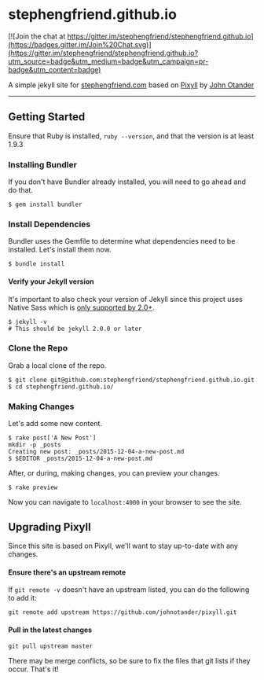 # stephengfriend.github.io

[![Join the chat at https://gitter.im/stephengfriend/stephengfriend.github.io](https://badges.gitter.im/Join%20Chat.svg)](https://gitter.im/stephengfriend/stephengfriend.github.io?utm_source=badge&utm_medium=badge&utm_campaign=pr-badge&utm_content=badge)

A simple jekyll site for [stephengfriend.com](https://stephengfriend.com) based on [Pixyll](http://www.pixyll.com) by [John Otander](http://johnotander.com)

-----

## Getting Started

Ensure that Ruby is installed, `ruby --version`, and that the version is at least 1.9.3

### Installing Bundler

If you don't have Bundler already installed, you will need to go ahead and do that.

```
$ gem install bundler
```

### Install Dependencies

Bundler uses the Gemfile to determine what dependencies need to be installed. Let's install them now.

```
$ bundle install
```

#### Verify your Jekyll version

It's important to also check your version of Jekyll since this project uses Native Sass which
is [only supported by 2.0+](http://jekyllrb.com/news/2014/05/06/jekyll-turns-2-0-0/).

```
$ jekyll -v
# This should be jekyll 2.0.0 or later
```

### Clone the Repo

Grab a local clone of the repo.

```
$ git clone git@github.com:stephengfriend/stephengfriend.github.io.git
$ cd stephengfriend.github.io/
```

### Making Changes

Let's add some new content.

```
$ rake post['A New Post']
mkdir -p _posts
Creating new post: _posts/2015-12-04-a-new-post.md
$ $EDITOR _posts/2015-12-04-a-new-post.md
```

After, or during, making changes, you can preview your changes.

```
$ rake preview
```

Now you can navigate to `localhost:4000` in your browser to see the site.

## Upgrading Pixyll

Since this site is based on Pixyll, we'll want to stay up-to-date with any changes.

#### Ensure there's an upstream remote

If `git remote -v` doesn't have an upstream listed, you can do the following to add it:

```
git remote add upstream https://github.com/johnotander/pixyll.git
```

#### Pull in the latest changes

```
git pull upstream master
```

There may be merge conflicts, so be sure to fix the files that git lists if they occur. That's it!
